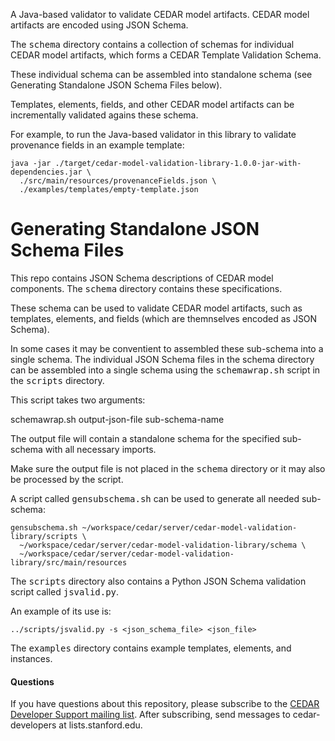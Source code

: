 A Java-based validator to validate CEDAR model artifacts.
CEDAR model artifacts are encoded using JSON Schema.

The <tt>schema</tt> directory contains a collection of schemas for individual CEDAR model artifacts, 
which forms a CEDAR Template Validation Schema. 

These individual schema can be assembled into standalone schema (see Generating Standalone JSON Schema Files below).

Templates, elements, fields, and other CEDAR model artifacts can be incrementally validated agains these schema.

For example, to run the Java-based validator in this library to validate provenance fields in an example template:

    java -jar ./target/cedar-model-validation-library-1.0.0-jar-with-dependencies.jar \
      ./src/main/resources/provenanceFields.json \
      ./examples/templates/empty-template.json

# Generating Standalone JSON Schema Files

This repo contains JSON Schema descriptions of CEDAR model components. 
The <tt>schema</tt> directory contains these specifications.

These schema can be used to validate CEDAR model artifacts, such as templates, elements, and fields (which are
themnselves encoded as JSON Schema).

In some cases it may be conventient to assembled these sub-schema into a single schema.
The individual JSON Schema files in the </tt>schema</tt> directory can be assembled into a
single schema using the <tt>schemawrap.sh</tt> script in the <tt>scripts</tt> directory.

This script takes two arguments:

   schemawrap.sh output-json-file sub-schema-name

The output file will contain a standalone schema for the specified sub-schema with all necessary imports.

Make sure the output file is not placed in the <tt>schema</tt> directory or it may also be processed by the script.

A script called <tt>gensubschema.sh</tt> can be used to generate all needed sub-schema:

    gensubschema.sh ~/workspace/cedar/server/cedar-model-validation-library/scripts \
      ~/workspace/cedar/server/cedar-model-validation-library/schema \
      ~/workspace/cedar/server/cedar-model-validation-library/src/main/resources

The <tt>scripts</tt> directory also contains a Python JSON Schema validation script called <tt>jsvalid.py</tt>.

An example of its use is:

    ../scripts/jsvalid.py -s <json_schema_file> <json_file>

The <tt>examples</tt> directory contains example templates, elements, and instances.

#### Questions

If you have questions about this repository, please subscribe to the [CEDAR Developer Support
mailing list](https://mailman.stanford.edu/mailman/listinfo/cedar-developers).
After subscribing, send messages to cedar-developers at lists.stanford.edu.
